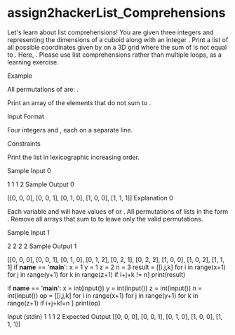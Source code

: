 # assign2hackerList_Comprehensions
Let's learn about list comprehensions! You are given three integers  and  representing the dimensions of a cuboid along with an integer . Print a list of all possible coordinates given by  on a 3D grid where the sum of  is not equal to . Here, . Please use list comprehensions rather than multiple loops, as a learning exercise.

Example




All permutations of  are:
.

Print an array of the elements that do not sum to .


Input Format

Four integers  and , each on a separate line.

Constraints

Print the list in lexicographic increasing order.

Sample Input 0

1
1
1
2
Sample Output 0

[[0, 0, 0], [0, 0, 1], [0, 1, 0], [1, 0, 0], [1, 1, 1]]
Explanation 0

Each variable  and  will have values of  or . All permutations of lists in the form .
Remove all arrays that sum to  to leave only the valid permutations.

Sample Input 1

2
2
2
2
Sample Output 1

[[0, 0, 0], [0, 0, 1], [0, 1, 0], [0, 1, 2], [0, 2, 1], [0, 2, 2], [1, 0, 0], [1, 0, 2], [1, 1, 1]
if __name__ == '__main__':
    x = 1
    y = 1
    z = 2
    n = 3
    result = [[i,j,k] for i in range(x+1) for j in range(y+1) for k in range(z+1) if i+j+k != n]
    print(result)




if __name__ == '__main__':
    x = int(input())
    y = int(input())
    z = int(input())
     n = int(input())
    op = [[i,j,k] for i in range(x+1) for j in range(y+1) for k in range(z+1) if i+j+k!=n ]
print(op)

Input (stdin)
1
1
1
2
Expected Output
[[0, 0, 0], [0, 0, 1], [0, 1, 0], [1, 0, 0], [1, 1, 1]]
